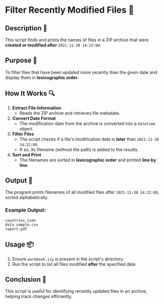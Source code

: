 # Filter Recently Modified Files 📂

## Description 📝

This script finds and prints the names of files in a ZIP archive that were **created or modified after** `2021-11-30 14:22:00`.

## Purpose 🎯

To filter files that have been updated more recently than the given date and display them in **lexicographic order**.

## How It Works 🔍

1. **Extract File Information**
    - Reads the ZIP archive and retrieves file metadata.
2. **Convert Date Format**
    - The modification date from the archive is converted into a `datetime` object.
3. **Filter Files**
    - The script checks if a file's modification date is **later** than `2021-11-30 14:22:00`.
    - If so, its filename (without the path) is added to the results.
4. **Sort and Print**
    - The filenames are sorted in **lexicographic order** and printed **line by line**.

## Output 📜

The program prints filenames of all modified files after `2021-11-30 14:22:00`, sorted alphabetically.

### Example Output:

```
countries.json
data_sample.csv
report.pdf
```

## Usage 📦

1. Ensure `workbook.zip` is present in the script's directory.
2. Run the script to list all files modified **after** the specified date.

## Conclusion 🚀

This script is useful for identifying recently updated files in an archive, helping track changes efficiently.
